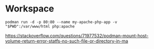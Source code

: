 # Workspace

`podman run -d -p 80:80 --name my-apache-php-app -v "$PWD":/var/www/html php:apache`

<https://stackoverflow.com/questions/71977532/podman-mount-host-volume-return-error-statfs-no-such-file-or-directory-in-ma>
